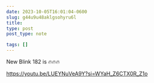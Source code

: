 ```yaml
---
date: 2023-10-05T16:01:04-0600
slug: g44u9u48aklgsohyru6l
title: 
type: post
post_type: note

tags: []
---
```

New Blink 182 is 🔥🔥🔥


<https://youtu.be/LUEYNuVeA9Y?si=WYaH_Z6CTX0R_Z1o>




